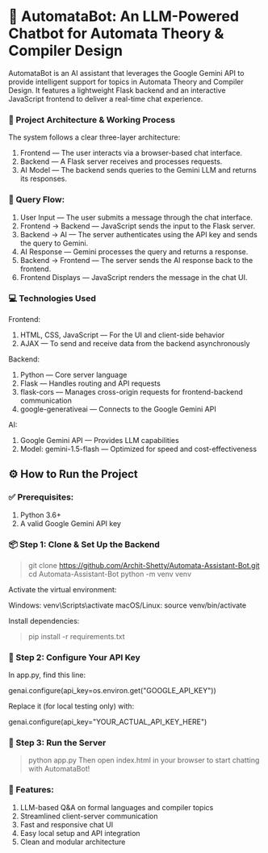 # 🤖 AutomataBot: An LLM-Powered Chatbot for Automata Theory & Compiler Design
AutomataBot is an AI assistant that leverages the Google Gemini API to provide intelligent support for topics in Automata Theory and Compiler Design. It features a lightweight Flask backend and an interactive JavaScript frontend to deliver a real-time chat experience.

### 🧠 Project Architecture & Working Process
The system follows a clear three-layer architecture:

1. Frontend — The user interacts via a browser-based chat interface. 
2. Backend — A Flask server receives and processes requests. 
3. AI Model — The backend sends queries to the Gemini LLM and returns its responses.

### 🔄 Query Flow:

1. User Input — The user submits a message through the chat interface. 
2. Frontend → Backend — JavaScript sends the input to the Flask server. 
3. Backend → AI — The server authenticates using the API key and sends the query to Gemini. 
4. AI Response — Gemini processes the query and returns a response.
5. Backend → Frontend — The server sends the AI response back to the frontend.
6. Frontend Displays — JavaScript renders the message in the chat UI.

### 💻 Technologies Used
Frontend:
1. HTML, CSS, JavaScript — For the UI and client-side behavior
2. AJAX — To send and receive data from the backend asynchronously

Backend:
1. Python — Core server language
2. Flask — Handles routing and API requests
3. flask-cors — Manages cross-origin requests for frontend-backend communication
4. google-generativeai — Connects to the Google Gemini API

AI:
1. Google Gemini API — Provides LLM capabilities
2. Model: gemini-1.5-flash — Optimized for speed and cost-effectiveness


## ⚙️ How to Run the Project
### ✅ Prerequisites:
1. Python 3.6+
2. A valid Google Gemini API key

### 📦 Step 1: Clone & Set Up the Backend

> git clone https://github.com/Archit-Shetty/Automata-Assistant-Bot.git
> cd Automata-Assistant-Bot
> python -m venv venv

Activate the virtual environment:

Windows: venv\Scripts\activate
macOS/Linux: source venv/bin/activate

Install dependencies:

> pip install -r requirements.txt

### 🔐 Step 2: Configure Your API Key
In app.py, find this line:

genai.configure(api_key=os.environ.get("GOOGLE_API_KEY"))

Replace it (for local testing only) with:

genai.configure(api_key="YOUR_ACTUAL_API_KEY_HERE")

### 🚀 Step 3: Run the Server

> python app.py
Then open index.html in your browser to start chatting with AutomataBot!

### 🧪 Features:

1. LLM-based Q&A on formal languages and compiler topics
2. Streamlined client-server communication
3. Fast and responsive chat UI
4. Easy local setup and API integration
5. Clean and modular architecture

